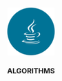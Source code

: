 <p align="center">
<img src="https://raw.githubusercontent.com/TheGreatDemetrius/Algorithms/main/java.svg" alt="logo" width="110" height="110">
<h3 align="center">ALGORITHMS</h3>
